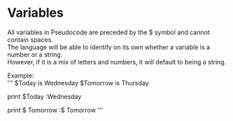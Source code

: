 # Variables

All variables in Pseudocode are preceded by the $ symbol and cannot contain spaces.  
The language will be able to identify on its own whether a variable is a number or a string.  
However, if it is a mix of letters and numbers, it will default to being a string.

Example:  
'''
$Today is Wednesday
$Tomorrow is Thursday

print $Today
:Wednesday

print $ Tomorrow
:$ Tomorrow
'''